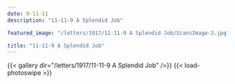 ```yaml
---
date: 9-11-11
description: "11-11-9 A Splendid Job"

featured_image: "/letters/1917/11-11-9 A Splendid Job/ScansImage-2.jpg"

title: "11-11-9 A Splendid Job"
---
```


{{< gallery dir="/letters/1917/11-11-9 A Splendid Job" />}} {{< load-photoswipe >}}
